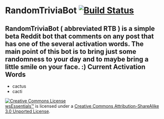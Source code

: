 RandomTriviaBot [![Build Status](https://travis-ci.org/WinneonSword/RandomTriviaBot.png?branch=master)](https://travis-ci.org/WinneonSword/RandomTriviaBot)
===============
**RandomTriviaBot ( abbreviated RTB )** is a simple beta Reddit bot that comments on any post that has one of the several activation words. The main point of this bot is to bring just some randomness to your day and to maybe bring a little smile on your face. :)
Current Activation Words
------------------------
* cactus
* cacti

<a rel="license" href="http://creativecommons.org/licenses/by-sa/3.0/deed.en_US"><img alt="Creative Commons License" style="border-width:0" src="http://i.creativecommons.org/l/by-sa/3.0/80x15.png" /></a><br /><a rel="releases" href="https://github.com/WinneonSword/wsEssentials/releases">wsEssentials™</a> is licensed under a <a rel="license" href="http://creativecommons.org/licenses/by-sa/3.0/deed.en_US">Creative Commons Attribution-ShareAlike 3.0 Unported License</a>.